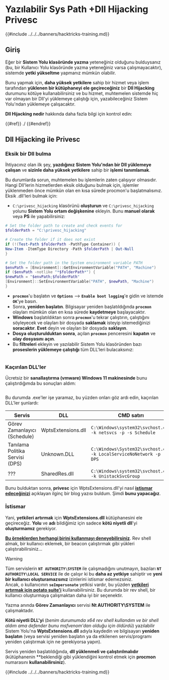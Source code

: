 # Yazılabilir Sys Path +Dll Hijacking Privesc

{{#include ../../../banners/hacktricks-training.md}}

## Giriş

Eğer bir **Sistem Yolu klasöründe yazma** yeteneğiniz olduğunu bulduysanız (bu, bir Kullanıcı Yolu klasöründe yazma yeteneğiniz varsa çalışmayacaktır), sistemde **yetki yükseltme** yapmanız mümkün olabilir.

Bunu yapmak için, **daha yüksek yetkilere** sahip bir hizmet veya işlem tarafından **yüklenen bir kütüphaneyi ele geçireceğiniz** bir **Dll Hijacking** durumunu kötüye kullanabilirsiniz ve bu hizmet, muhtemelen sistemde hiç var olmayan bir Dll'yi yüklemeye çalıştığı için, yazabileceğiniz Sistem Yolu'ndan yüklemeye çalışacaktır.

**Dll Hijacking nedir** hakkında daha fazla bilgi için kontrol edin:

{{#ref}}
./
{{#endref}}

## Dll Hijacking ile Privesc

### Eksik bir Dll bulma

İhtiyacınız olan ilk şey, **yazdığınız Sistem Yolu'ndan bir Dll yüklemeye çalışan** ve **sizinle daha yüksek yetkilere** sahip bir **işlemi tanımlamak**.

Bu durumlarda sorun, muhtemelen bu işlemlerin zaten çalışıyor olmasıdır. Hangi Dll'lerin hizmetlerden eksik olduğunu bulmak için, işlemler yüklenmeden önce mümkün olan en kısa sürede procmon'u başlatmalısınız. Eksik .dll'leri bulmak için:

- `C:\privesc_hijacking` klasörünü **oluşturun** ve `C:\privesc_hijacking` yolunu **Sistem Yolu ortam değişkenine** ekleyin. Bunu **manuel olarak** veya **PS** ile yapabilirsiniz:
```powershell
# Set the folder path to create and check events for
$folderPath = "C:\privesc_hijacking"

# Create the folder if it does not exist
if (!(Test-Path $folderPath -PathType Container)) {
New-Item -ItemType Directory -Path $folderPath | Out-Null
}

# Set the folder path in the System environment variable PATH
$envPath = [Environment]::GetEnvironmentVariable("PATH", "Machine")
if ($envPath -notlike "*$folderPath*") {
$newPath = "$envPath;$folderPath"
[Environment]::SetEnvironmentVariable("PATH", $newPath, "Machine")
}
```
- **`procmon`**'u başlatın ve **`Options`** --> **`Enable boot logging`**'e gidin ve istemde **`OK`**'ye basın.
- Sonra, **yeniden başlatın**. Bilgisayar yeniden başlatıldığında **`procmon`** olayları mümkün olan en kısa sürede **kaydetmeye** başlayacaktır.
- **Windows** başlatıldıktan sonra **`procmon`**'u tekrar çalıştırın, çalıştığını söyleyecek ve olayları bir dosyada **saklamak** isteyip istemediğinizi **soracaktır**. **Evet** deyin ve olayları bir dosyada **saklayın**.
- **Dosya** **oluşturulduktan sonra**, açılan **`procmon`** penceresini **kapatın** ve **olay dosyasını** **açın**.
- Bu **filtreleri** ekleyin ve yazılabilir Sistem Yolu klasöründen bazı **proseslerin yüklemeye çalıştığı** tüm DLL'leri bulacaksınız:

<figure><img src="../../../images/image (945).png" alt=""><figcaption></figcaption></figure>

### Kaçırılan DLL'ler

Ücretsiz bir **sanallaştırma (vmware) Windows 11 makinesinde** bunu çalıştırdığımda bu sonuçları aldım:

<figure><img src="../../../images/image (607).png" alt=""><figcaption></figcaption></figure>

Bu durumda .exe'ler işe yaramaz, bu yüzden onları göz ardı edin, kaçırılan DLL'ler şunlardı:

| Servis                          | DLL                | CMD satırı                                                          |
| ------------------------------- | ------------------ | ------------------------------------------------------------------ |
| Görev Zamanlayıcı (Schedule)   | WptsExtensions.dll | `C:\Windows\system32\svchost.exe -k netsvcs -p -s Schedule`       |
| Tanılama Politika Servisi (DPS)| Unknown.DLL        | `C:\Windows\System32\svchost.exe -k LocalServiceNoNetwork -p -s DPS` |
| ???                             | SharedRes.dll      | `C:\Windows\system32\svchost.exe -k UnistackSvcGroup`             |

Bunu bulduktan sonra, **privesc** için WptsExtensions.dll'yi nasıl [**istismar edeceğinizi**](https://juggernaut-sec.com/dll-hijacking/#Windows_10_Phantom_DLL_Hijacking_-_WptsExtensionsdll) açıklayan ilginç bir blog yazısı buldum. Şimdi **bunu yapacağız**.

### İstismar

Yani, **yetkileri artırmak** için **WptsExtensions.dll** kütüphanesini ele geçireceğiz. **Yolu** ve **adı** bildiğimiz için sadece **kötü niyetli dll**'yi **oluşturmamız** gerekiyor.

[**Bu örneklerden herhangi birini kullanmayı deneyebilirsiniz**](./#creating-and-compiling-dlls). Rev shell almak, bir kullanıcı eklemek, bir beacon çalıştırmak gibi yükleri çalıştırabilirsiniz...

> [!WARNING]
> Tüm servislerin **`NT AUTHORITY\SYSTEM`** ile çalışmadığını unutmayın, bazıları **`NT AUTHORITY\LOCAL SERVICE`** ile de çalışır ki bu **daha az yetkiye** sahiptir ve **yeni bir kullanıcı oluşturamazsınız** izinlerini istismar edemezsiniz.\
> Ancak, o kullanıcının **`seImpersonate`** yetkisi vardır, bu yüzden [**yetkileri artırmak için potato suite'i**](../roguepotato-and-printspoofer.md) kullanabilirsiniz. Bu durumda bir rev shell, bir kullanıcı oluşturmaya çalışmaktan daha iyi bir seçenektir.

Yazma anında **Görev Zamanlayıcı** servisi **Nt AUTHORITY\SYSTEM** ile çalışmaktadır.

**Kötü niyetli DLL'yi** (_benim durumumda x64 rev shell kullandım ve bir shell aldım ama defender bunu msfvenom'dan olduğu için öldürdü_) yazılabilir Sistem Yolu'na **WptsExtensions.dll** adıyla kaydedin ve bilgisayarı **yeniden başlatın** (veya servisi yeniden başlatın ya da etkilenen servis/programı yeniden çalıştırmak için ne gerekiyorsa yapın).

Servis yeniden başlatıldığında, **dll yüklenmeli ve çalıştırılmalıdır** (kütüphanenin **beklendiği gibi yüklendiğini kontrol etmek için **procmon** numarasını **kullanabilirsiniz**).

{{#include ../../../banners/hacktricks-training.md}}
